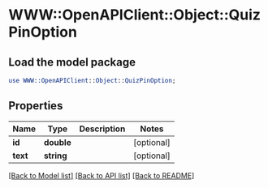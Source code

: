 # WWW::OpenAPIClient::Object::QuizPinOption

## Load the model package
```perl
use WWW::OpenAPIClient::Object::QuizPinOption;
```

## Properties
Name | Type | Description | Notes
------------ | ------------- | ------------- | -------------
**id** | **double** |  | [optional] 
**text** | **string** |  | [optional] 

[[Back to Model list]](../README.md#documentation-for-models) [[Back to API list]](../README.md#documentation-for-api-endpoints) [[Back to README]](../README.md)


